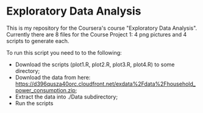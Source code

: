 # Exploratory Data Analysis

This is my repository for the Coursera's course "Exploratory Data Analysis". 
Currently there are 8 files for the Course Project 1: 4 png pictures and 4 scripts to generate each.

To run this script you need to to the following:

* Download the scripts (plot1.R, plot2.R, plot3.R, plot4.R) to some directory;
* Download the data from here: https://d396qusza40orc.cloudfront.net/exdata%2Fdata%2Fhousehold_power_consumption.zip;
* Extract the data into ./Data subdirectory;
* Run the scripts
